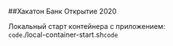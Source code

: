 ##Хакатон Банк Открытие 2020

Локальный старт контейнера с приложением:  
`code`./local-container-start.sh`code`
